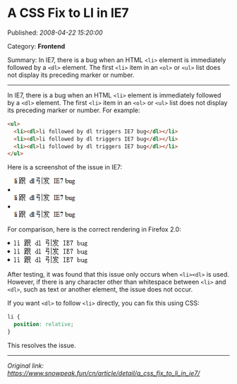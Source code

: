 # A CSS Fix to LI in IE7

Published: *2008-04-22 15:20:00*

Category: __Frontend__

Summary: In IE7, there is a bug when an HTML `<li>` element is immediately followed by a `<dl>` element. The first `<li>` item in an `<ol>` or `<ul>` list does not display its preceding marker or number.

-------------

In IE7, there is a bug when an HTML `<li>` element is immediately followed by a `<dl>` element. The first `<li>` item in an `<ol>` or `<ul>` list does not display its preceding marker or number. For example:

```html
<ul>
  <li><dl>li followed by dl triggers IE7 bug</dl></li>
  <li><dl>li followed by dl triggers IE7 bug</dl></li>
  <li><dl>li followed by dl triggers IE7 bug</dl></li>
</ul>
```

Here is a screenshot of the issue in IE7:

![IE7 LI Bug](../assets/img/20080422_a_css_01.png)

For comparison, here is the correct rendering in Firefox 2.0:

![Correct Rendering in Firefox](../assets/img/20080422_a_css_02.png)

After testing, it was found that this issue only occurs when `<li><dl>` is used. However, if there is any character other than whitespace between `<li>` and `<dl>`, such as text or another element, the issue does not occur.

If you want `<dl>` to follow `<li>` directly, you can fix this using CSS:

```css
li {
  position: relative;
}
```

This resolves the issue.

---
*Original link: https://www.snowpeak.fun/cn/article/detail/a_css_fix_to_li_in_ie7/*

